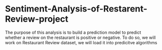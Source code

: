 # Sentiment-Analysis-of-Restarent-Review-project
The purpose of this analysis is to build a prediction model to predict whether a review on the restaurant is positive or negative. To do so, we will work on Restaurant Review dataset, we will load it into predicitve algorithms 
